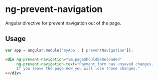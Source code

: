 # ng-prevent-navigation
Angular directive for prevent navigation out of the page.

## Usage

```javascript
var app = angular.module('myApp', ['preventNavigation']);
```

```html
<div ng-prevent-navigation="vm.pageShouldBeReloaded"
     ng-prevent-navigation-text="Payment form has unsaved changes. 
     If you leave the page now you will lose those changes."
></div>
```